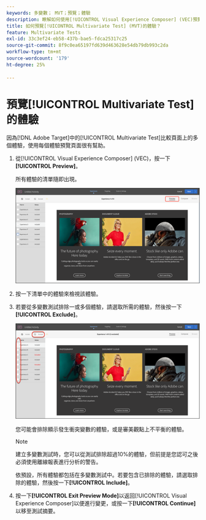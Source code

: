 ```yaml
---
keywords: 多變數； MVT；預覽；體驗
description: 瞭解如何使用[!UICONTROL Visual Experience Composer] (VEC)預覽 [!DNL Adobe Target] 中[!UICONTROL Multivariate Test] (MVT)活動的每個體驗。
title: 如何預覽[!UICONTROL Multivariate Test] (MVT)的體驗？
feature: Multivariate Tests
exl-id: 33c3ef24-eb58-437b-bae5-fdca25317c25
source-git-commit: 8f9c0ea65197fd639d463628e54db79db993c2da
workflow-type: tm+mt
source-wordcount: '179'
ht-degree: 25%

---
```


# 預覽[!UICONTROL Multivariate Test]的體驗

因為[!DNL Adobe Target]中的[!UICONTROL Multivariate Test]比較頁面上的多個體驗，使用每個體驗預覽頁面很有幫助。

1. 從[!UICONTROL Visual Experience Composer] (VEC)，按一下&#x200B;**[!UICONTROL Preview]**。

   所有體驗的清單隨即出現。

   ![預覽影像](assets/preview.png)

1. 按一下清單中的體驗來檢視該體驗。

1. 若要從多變數測試排除一或多個體驗，請選取所需的體驗，然後按一下&#x200B;**[!UICONTROL Exclude]**。

   ![排除體驗](/help/main/c-activities/c-multivariate-testing/t-create-multivariate-test/assets/preview-mvt-exclude.png)

   您可能會排除顯示發生衝突變數的體驗，或是審美觀點上不平衡的體驗。

   >[!NOTE]
   >
   >建立多變數測試時，您可以從測試排除超過10%的體驗，但前提是您認可之後必須使用離線報表進行分析的警告。

   依預設，所有體驗都包括在多變數測試中。若要包含已排除的體驗，請選取排除的體驗，然後按一下&#x200B;**[!UICONTROL Include]**。

1. 按一下&#x200B;**[!UICONTROL Exit Preview Mode]**&#x200B;以返回[!UICONTROL Visual Experience Composer]以便進行變更，或按一下&#x200B;**[!UICONTROL Continue]**&#x200B;以移至測試摘要。
